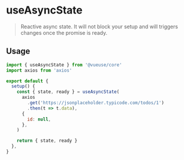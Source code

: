 # useAsyncState

> Reactive async state. It will not block your setup and will triggers changes once the promise is ready.

## Usage

```jsx
import { useAsyncState } from '@vueuse/core'
import axios from 'axios'

export default {
  setup() {
    const { state, ready } = useAsyncState(
      axios
        .get('https://jsonplaceholder.typicode.com/todos/1')
        .then(t => t.data),
      {
        id: null,
      },
    )

    return { state, ready }
  },
}
```
